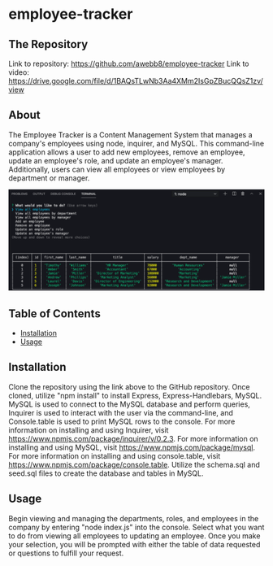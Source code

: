 # employee-tracker

  ## The Repository
  Link to repository: https://github.com/awebb8/employee-tracker
  Link to video: https://drive.google.com/file/d/1BAQsTLwNb3Aa4XMm2IsGpZBucQQsZ1zv/view

  ## About
  The Employee Tracker is a Content Management System that manages a company's employees using node, inquirer, and MySQL. This command-line application allows a user to add new employees, remove an employee, update an employee's role, and update an employee's manager. Additionally, users can view all employees or view employees by department or manager.

  ![Employee Tracker Image](./Assets/images/employee-management-system.png)

  ## Table of Contents
  * [Installation](#installation)
  * [Usage](#usage)

  ## Installation
  Clone the repository using the link above to the GitHub repository.  Once cloned, utilize "npm install" to install Express, Express-Handlebars, MySQL. MySQL is used to connect to the MySQL database and perform queries, Inquirer is used to interact with the user via the command-line, and Console.table is used to print MySQL rows to the console. For more information on installing and using Inquirer, visit https://www.npmjs.com/package/inquirer/v/0.2.3. For more information on installing and using MySQL, visit https://www.npmjs.com/package/mysql. For more information on installing and using console.table, visit https://www.npmjs.com/package/console.table.
  Utilize the schema.sql and seed.sql files to create the database and tables in MySQL.

  ## Usage
  Begin viewing and managing the departments, roles, and employees in the company by entering "node index.js" into the console.  Select what you want to do from viewing all employees to updating an employee.  Once you make your selection, you will be prompted with either the table of data requested or questions to fulfill your request. 